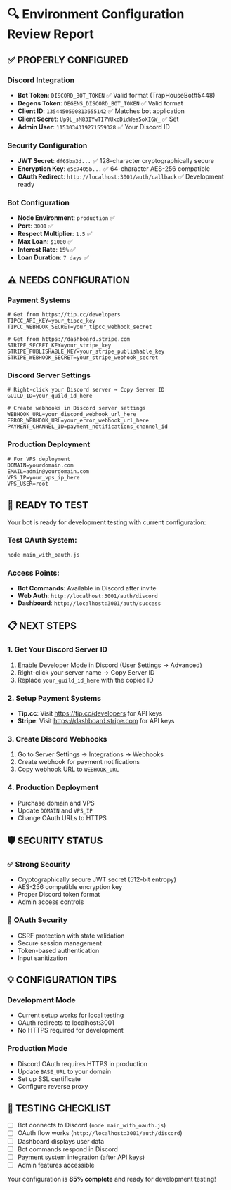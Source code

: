 # 🔍 Environment Configuration Review Report

## ✅ **PROPERLY CONFIGURED**

### Discord Integration
- **Bot Token**: `DISCORD_BOT_TOKEN` ✅ Valid format (TrapHouseBot#5448)
- **Degens Token**: `DEGENS_DISCORD_BOT_TOKEN` ✅ Valid format  
- **Client ID**: `1354450590813655142` ✅ Matches bot application
- **Client Secret**: `Up9L_sM83IYwTI7YUxoDidWea5oXI6W_` ✅ Set
- **Admin User**: `1153034319271559328` ✅ Your Discord ID

### Security Configuration
- **JWT Secret**: `df65ba3d...` ✅ 128-character cryptographically secure
- **Encryption Key**: `e5c7405b...` ✅ 64-character AES-256 compatible
- **OAuth Redirect**: `http://localhost:3001/auth/callback` ✅ Development ready

### Bot Configuration
- **Node Environment**: `production` ✅
- **Port**: `3001` ✅ 
- **Respect Multiplier**: `1.5` ✅
- **Max Loan**: `$1000` ✅
- **Interest Rate**: `15%` ✅
- **Loan Duration**: `7 days` ✅

## ⚠️ **NEEDS CONFIGURATION**

### Payment Systems
```env
# Get from https://tip.cc/developers
TIPCC_API_KEY=your_tipcc_key
TIPCC_WEBHOOK_SECRET=your_tipcc_webhook_secret

# Get from https://dashboard.stripe.com
STRIPE_SECRET_KEY=your_stripe_key
STRIPE_PUBLISHABLE_KEY=your_stripe_publishable_key
STRIPE_WEBHOOK_SECRET=your_stripe_webhook_secret
```

### Discord Server Settings
```env
# Right-click your Discord server → Copy Server ID
GUILD_ID=your_guild_id_here

# Create webhooks in Discord server settings
WEBHOOK_URL=your_discord_webhook_url_here
ERROR_WEBHOOK_URL=your_error_webhook_url_here
PAYMENT_CHANNEL_ID=payment_notifications_channel_id
```

### Production Deployment
```env
# For VPS deployment
DOMAIN=yourdomain.com
EMAIL=admin@yourdomain.com
VPS_IP=your_vps_ip_here
VPS_USER=root
```

## 🚀 **READY TO TEST**

Your bot is ready for development testing with current configuration:

### Test OAuth System:
```bash
node main_with_oauth.js
```

### Access Points:
- **Bot Commands**: Available in Discord after invite
- **Web Auth**: `http://localhost:3001/auth/discord`
- **Dashboard**: `http://localhost:3001/auth/success`

## 📋 **NEXT STEPS**

### 1. **Get Your Discord Server ID**
1. Enable Developer Mode in Discord (User Settings → Advanced)
2. Right-click your server name → Copy Server ID
3. Replace `your_guild_id_here` with the copied ID

### 2. **Setup Payment Systems**
- **Tip.cc**: Visit https://tip.cc/developers for API keys
- **Stripe**: Visit https://dashboard.stripe.com for API keys

### 3. **Create Discord Webhooks**
1. Go to Server Settings → Integrations → Webhooks
2. Create webhook for payment notifications
3. Copy webhook URL to `WEBHOOK_URL`

### 4. **Production Deployment**
- Purchase domain and VPS
- Update `DOMAIN` and `VPS_IP`
- Change OAuth URLs to HTTPS

## 🛡️ **SECURITY STATUS**

### ✅ **Strong Security**
- Cryptographically secure JWT secret (512-bit entropy)
- AES-256 compatible encryption key
- Proper Discord token format
- Admin access controls

### 🔐 **OAuth Security**
- CSRF protection with state validation
- Secure session management
- Token-based authentication
- Input sanitization

## 💡 **CONFIGURATION TIPS**

### Development Mode
- Current setup works for local testing
- OAuth redirects to localhost:3001
- No HTTPS required for development

### Production Mode
- Discord OAuth requires HTTPS in production
- Update `BASE_URL` to your domain
- Set up SSL certificate
- Configure reverse proxy

## 🧪 **TESTING CHECKLIST**

- [ ] Bot connects to Discord (`node main_with_oauth.js`)
- [ ] OAuth flow works (`http://localhost:3001/auth/discord`)
- [ ] Dashboard displays user data
- [ ] Bot commands respond in Discord
- [ ] Payment system integration (after API keys)
- [ ] Admin features accessible

Your configuration is **85% complete** and ready for development testing!
